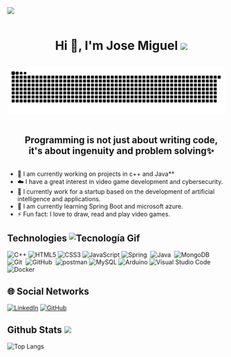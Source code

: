 
<!--horizontal divider(gradiant)-->
<img src="https://user-images.githubusercontent.com/73097560/115834477-dbab4500-a447-11eb-908a-139a6edaec5c.gif">

<!--h1 without bottom border-->
<div id="user-content-toc">
  <ul align="center">
    <summary><h1 style="display: inline-block">Hi 👋, I'm Jose Miguel <IMG height="40" src="https://emoji.gg/assets/emoji/7333-parrotdance.gif"></h1>
  </ul>
</div>


<!--- snake -->
<div align="center">
  <img  src="https://raw.githubusercontent.com/Anmol-Baranwal/Anmol-Baranwal/output/github-contribution-grid-snake-dark.svg">
       
</div>


<!--h2 without bottom border-->
<div id="user-content-toc">
  <ul align="center">
    <summary><h2 style="display: inline-block">Programming is not just about writing code, it's about ingenuity and problem solving✨</h2></summary>
  </ul>
</div>


<!--Intro start-->
- 🔭 I am currently working on projects in c++ and Java**
- ☁️ I have a great interest in video game development and cybersecurity.
- 🏦 I currently work for a startup based on the development of artificial intelligence and applications.
- 🌱 I am currently learning Spring Boot and microsoft azure.
- ⚡ Fun fact: I love to draw, read and play video games.


<!--Intro end-->
## Technologies <img src="https://media2.giphy.com/media/QssGEmpkyEOhBCb7e1/giphy.gif?cid=ecf05e47a0n3gi1bfqntqmob8g9aid1oyj2wr3ds3mg700bl&rid=giphy.gif" width="32" alt="Tecnología Gif"/>
<!--h1 without bottom border-->
   ![C++](https://img.shields.io/badge/C++%20-%2300599C.svg?style=for-the-badge&logo=c%2B%2B&logoColor=white)  ![HTML5](https://img.shields.io/badge/HTML5%20-%23E34F26.svg?style=for-the-badge&logo=html5&logoColor=white)
   ![CSS3](https://img.shields.io/badge/CSS%20-%231572B6.svg?style=for-the-badge&logo=css3&logoColor=white)
   ![JavaScript](https://img.shields.io/badge/JavaScript%20-%23F7DF1E.svg?style=for-the-badge&logo=javascript&logoColor=black)
   ![Spring](https://img.shields.io/badge/spring-%236DB33F.svg?style=for-the-badge&logo=spring&logoColor=white)&nbsp;
   ![Java](https://img.shields.io/badge/java-%23ED8B00.svg?style=for-the-badge&logo=java&logoColor=white)&nbsp;
   ![MongoDB](https://img.shields.io/badge/MongoDB-%234ea94b.svg?style=for-the-badge&logo=mongodb&logoColor=white)&nbsp;
   ![Git](https://img.shields.io/badge/git-%23F05033.svg?style=for-the-badge&logo=git&logoColor=white)&nbsp;
   ![GitHub](https://img.shields.io/badge/github-%23121011.svg?style=for-the-badge&logo=github&logoColor=white)&nbsp;
   ![postman](https://img.shields.io/badge/Postman-FF6C37?style=for-the-badge&logo=Postman&logoColor=white)
   ![MySQL](https://img.shields.io/badge/MySQL-00000F?style=for-the-badge&logo=mysql&logoColor=white)
   ![Arduino](https://img.shields.io/badge/Arduino-00979D.svg?style=for-the-badge&logo=arduino&logoColor=white)
   ![Visual Studio Code](https://img.shields.io/badge/Visual%20Studio%20Code-0078d7.svg?style=for-the-badge&logo=visual-studio-code&logoColor=white)
   ![Docker](https://img.shields.io/badge/docker-%230db7ed.svg?style=for-the-badge&logo=docker&logoColor=white)

 
      

## 🌐 Social Networks
[![LinkedIn](https://img.shields.io/badge/LinkedIn-%230A66C2.svg?logo=linkedin&logoColor=white)](https://www.linkedin.com/in/jose-miguel-ramirez-639a5629a/)
[![GitHub](https://img.shields.io/badge/GitHub-%23121011.svg?logo=github&logoColor=white)](https://github.com/JoseBlue17)


## Github Stats <img src="https://media.giphy.com/media/cj87CxfRtrUifF3Ryk/giphy.gif" width="25px">


<img alt="Top Langs" align="left" width="35%" src="https://github-readme-stats.vercel.app/api/top-langs/?username=joseblue17&layout=compact&theme=gruvbox"/>









